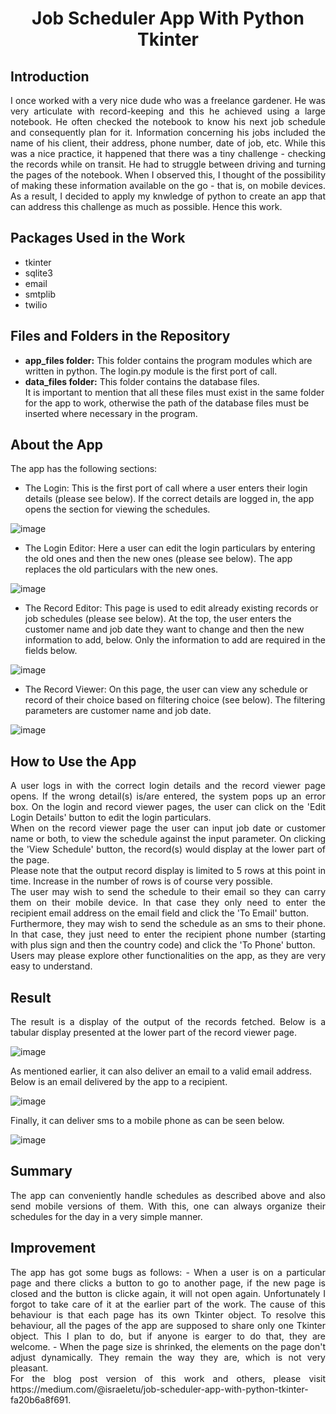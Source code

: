 <h1><p align="center">Job Scheduler App With Python Tkinter</p></h1>

## Introduction
<p align="justify">
I once worked with a very nice dude who was a freelance gardener. He was very articulate with record-keeping and this he achieved using a large notebook. He often checked the notebook to know his next job schedule and consequently plan for it. Information concerning his jobs included the name of his client, their address, phone number, date of job, etc. While this was a nice practice, it happened that there was a tiny challenge - checking the records while on transit. He had to struggle between driving and turning the pages of the notebook. When I observed this, I thought of the possibility of making these information available on the go - that is, on mobile devices. As a result, I decided to apply my knwledge of python to create an app that can address this challenge as much as possible. Hence this work.
</p>

## Packages Used in the Work
- tkinter<br>
- sqlite3<br>
- email<br>
- smtplib<br>
- twilio

## Files and Folders in the Repository
- **app_files folder:** This folder contains the program modules which are written in python. The login.py module is the first port of call.<br>
- **data_files folder:** This folder contains the database files.<br>
It is important to mention that all these files must exist in the same folder for the app to work, otherwise the path of the database files must be inserted where necessary in the program.

## About the App
<p align="justify">
The app has the following sections:
  
- The Login: This is the first port of call where a user enters their login details (please see below). If the correct details are logged in, the app opens the section for viewing the schedules.
  
![image](https://user-images.githubusercontent.com/44449730/160242100-46f70058-5c1e-415a-9ccc-75d94df38099.png)

- The Login Editor: Here a user can edit the login particulars by entering the old ones and then the new ones (please see below). The app replaces the old particulars with the new ones.
  
![image](https://user-images.githubusercontent.com/44449730/160242177-6e2343d3-6eca-441d-bcf5-d725e4197862.png)

- The Record Editor: This page is used to edit already existing records or job schedules (please see below). At the top, the user enters the customer name and job date they want to change and then the new information to add, below. Only the information to add are required in the fields below.
  
![image](https://user-images.githubusercontent.com/44449730/160242601-84a1703d-3956-4e0a-b7a8-c11e25cc099e.png)

- The Record Viewer: On this page, the user can view any schedule or record of their choice based on filtering choice (see below). The filtering parameters are customer name and job date.
  
![image](https://user-images.githubusercontent.com/44449730/160242928-4707b0cb-5642-4ced-99f9-8556b6824feb.png)

</p>

## How to Use the App
<p align="justify">
A user logs in with the correct login details and the record viewer page opens. If the wrong detail(s) is/are entered, the system pops up an error box. On the login and record viewer pages, the user can click on the 'Edit Login Details' button to edit the login particulars.<br>
When on the record viewer page the user can input job date or customer name or both, to view the schedule against the input parameter. On clicking the 'View Schedule' button, the record(s) would display at the lower part of the page.<br>
Please note that the output record display is limited to 5 rows at this point in time. Increase in the number of rows is of course very possible.<br>
The user may wish to send the schedule to their email so they can carry them on their mobile device. In that case they only need to enter the recipient email address on the email field and click the 'To Email' button.<br>
Furthermore, they may wish to send the schedule as an sms to their phone. In that case, they just need to enter the recipient phone number (starting with plus sign and then the country code) and click the 'To Phone' button.<br>
Users may please explore other functionalities on the app, as they are very easy to understand.
</p>

## Result
<p align="justify">
The result is a display of the output of the records fetched. Below is a tabular display presented at the lower part of the record viewer page.
  
![image](https://user-images.githubusercontent.com/44449730/160243748-168adc37-0b46-4ee0-80df-fcc4749c1884.png)
  
As mentioned earlier, it can also deliver an email to a valid email address. Below is an email delivered by the app to a recipient.
  
![image](https://user-images.githubusercontent.com/44449730/160243992-6e9a9f0e-601c-4604-8a9b-baa1f401ffc5.png)
  
Finally, it can deliver sms to a mobile phone as can be seen below.
  
![image](https://user-images.githubusercontent.com/44449730/160255118-ba673e27-08fc-4bc0-940a-471106fe7e1e.png)

</p>

## Summary
<p align="justify">
The app can conveniently handle schedules as described above and also send mobile versions of them. With this, one can always organize their schedules for the day in a very simple manner.
</p>

## Improvement
<p align="justify">
The app has got some bugs as follows:
- When a user is on a particular page and there clicks a button to go to another page, if the new page is closed and the button is clicke again, it will not open again. Unfortunately I forgot to take care of it at the earlier part of the work. The cause of this behaviour is that each page has its own Tkinter object. To resolve this behaviour, all the pages of the app are supposed to share only one Tkinter object. This I plan to do, but if anyone is earger to do that, they are welcome.
- When the page size is shrinked, the elements on the page don't adjust dynamically. They remain the way they are, which is not very pleasant.<br>
For the blog post version of this work and others, please visit https://medium.com/@israeletu/job-scheduler-app-with-python-tkinter-fa20b6a8f691.
</p>
